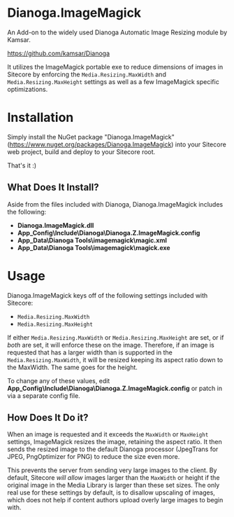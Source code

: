 # Dianoga.ImageMagick

An Add-on to the widely used Dianoga Automatic Image Resizing module by Kamsar. 

https://github.com/kamsar/Dianoga

It utilizes the ImageMagick portable exe to reduce dimensions of images in Sitecore by enforcing the `Media.Resizing.MaxWidth` and `Media.Resizing.MaxHeight` settings as well as a few ImageMagick specific optimizations.

# Installation

Simply install the NuGet package "Dianoga.ImageMagick" (https://www.nuget.org/packages/Dianoga.ImageMagick) into your Sitecore web project, build and deploy to your Sitecore root.

That's it :)

## What Does It Install?

Aside from the files included with Dianoga, Dianoga.ImageMagick includes the following:

* **Dianoga.ImageMagick.dll**
* **App_Config\Include\Dianoga\Dianoga.Z.ImageMagick.config**
* **App_Data\Dianoga Tools\imagemagick\magic.xml**
* **App_Data\Dianoga Tools\imagemagick\magick.exe**

# Usage

Dianoga.ImageMagick keys off of the following settings included with Sitecore:

* `Media.Resizing.MaxWidth`
* `Media.Resizing.MaxHeight`

If either `Media.Resizing.MaxWidth` or `Media.Resizing.MaxHeight` are set, or if *both* are set, it will enforce these on the image. Therefore, if an image is requested that has a larger width than is supported in the `Media.Resizing.MaxWidth`, it will be resized keeping its aspect ratio down to the MaxWidth.  The same goes for the height.

To change any of these values, edit **App_Config\Include\Dianoga\Dianoga.Z.ImageMagick.config** or patch in via a separate config file.

## How Does It Do it?

When an image is requested and it exceeds the `MaxWidth` or `MaxHeight` settings, ImageMagick resizes the image, retaining the aspect ratio. It then sends the resized image to the default Dianoga processor (JpegTrans for JPEG, PngOptimizer for PNG) to reduce the size even more.

This prevents the server from sending very large images to the client. By default, Sitecore *will allow* images larger than the `MaxWidth` or height if the original image in the Media Library is larger than these set sizes. The only real use for these settings by default, is to disallow upscaling of images, which does not help if content authors upload overly large images to begin with.